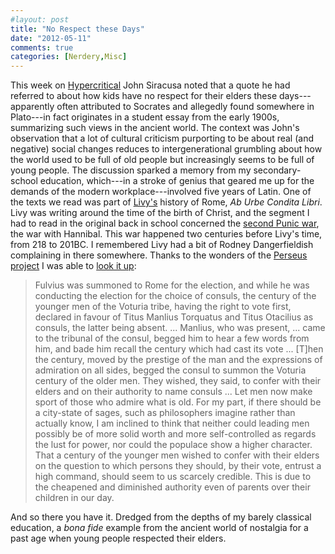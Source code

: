 ```yaml
---
#layout: post
title: "No Respect these Days"
date: "2012-05-11"
comments: true
categories: [Nerdery,Misc] 
---
```


This week on [Hypercritical](http://5by5.tv/hypercritical) John Siracusa noted that a quote he had referred to about how kids have no respect for their elders these days---apparently often attributed to Socrates and allegedly found somewhere in Plato---in fact originates in a student essay from the early 1900s, summarizing such views in the ancient world. The context was John's observation that a lot of cultural criticism purporting to be about real (and negative) social changes reduces to intergenerational grumbling about how the world used to be full of old people but increasingly seems to be full of young people. The discussion sparked a memory from my secondary-school education, which---in a stroke of genius that geared me up for the demands of the modern workplace---involved five years of Latin. One of the texts we read was part of [Livy's](http://en.wikipedia.org/wiki/Livy) history of Rome, _Ab Urbe Condita Libri_. Livy was writing around the time of the birth of Christ, and the segment I had to read in the original back in school concerned the [second Punic war](http://en.wikipedia.org/wiki/Second_Punic_War), the war with Hannibal. This war happened two centuries before Livy's time, from 218 to 201BC. I remembered Livy had a bit of Rodney Dangerfieldish complaining in there somewhere. Thanks to the wonders of the [Perseus project](http://www.perseus.tufts.edu/hopper/) I was able to [look it up](http://www.perseus.tufts.edu/hopper/text?doc=Perseus:text:1999.02.0158:book=26:chapter=22&highlight=parents):

> Fulvius was summoned to Rome for the election, and while he was conducting the election for the choice of consuls, the century of the younger men of the Voturia tribe, having the right to vote first, declared in favour of Titus Manlius Torquatus and Titus Otacilius as consuls, the latter being absent. ... Manlius, who was present, ... came to the tribunal of the consul, begged him to hear a few words from him, and bade him recall the century which had cast its vote ... [T]hen the century, moved by the prestige of the man and the expressions of admiration on all sides, begged the consul to summon the Voturia century of the older men. They wished, they said, to confer with their elders and on their authority to name consuls ... Let men now make sport of those who admire what is old. For my part, if there should be a city-state of sages, such as philosophers imagine rather than actually know, I am inclined to think that neither could leading men possibly be of more solid worth and more self-controlled as regards the lust for power, nor could the populace show a higher character. That a century of the younger men wished to confer with their elders on the question to which persons they should, by their vote, entrust a high command, should seem to us scarcely credible. This is due to the cheapened and diminished authority even of parents over their children in our day.

And so there you have it. Dredged from the depths of my barely classical education, a _bona fide_ example from the ancient world of nostalgia for a past age when young people respected their elders.

